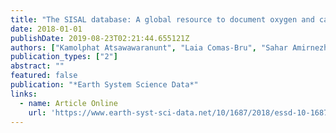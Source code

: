 ```yaml
---
title: "The SISAL database: A global resource to document oxygen and carbon isotope records from speleothems"
date: 2018-01-01
publishDate: 2019-08-23T02:21:44.655121Z
authors: ["Kamolphat Atsawawaranunt", "Laia Comas-Bru", "Sahar Amirnezhad Mozhdehi", "Michael Deininger", "Sandy P Harrison", "Andy Baker", "Meighan Boyd", "Nikita Kaushal", "Syed Masood Ahmad", "Yassine Ait Brahim", " others"]
publication_types: ["2"]
abstract: ""
featured: false
publication: "*Earth System Science Data*"
links:
  - name: Article Online
    url: 'https://www.earth-syst-sci-data.net/10/1687/2018/essd-10-1687-2018.html'
---
```

